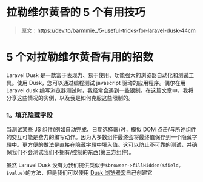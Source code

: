 # 拉勒维尔黄昏的 5 个有用技巧

> 原文：<https://dev.to/barmmie_/5-useful-tricks-for-laravel-dusk-44cm>

# 5 个对拉勒维尔黄昏有用的招数

Laravel Dusk 是一款富于表现力、易于使用、功能强大的浏览器自动化和测试工具。使用 Dusk，您可以通过编程测试 javascript 驱动的应用程序。偶尔在用 Laravel dusk 编写浏览器测试时，我经常会遇到一些限制。在这篇文章中，我将分享这些情况的实例，以及我是如何克服这些限制的。

### **1。填充隐藏字段**

当测试某些 JS 组件(例如自动完成、日期选择器)时，模拟 DOM 点击/与所述组件的交互可能是费力的编写动作。因为大多数组件最终会将最终值保存到一个隐藏字段中。更方便的做法是直接在隐藏字段中填入值。这可以防止不可靠的测试，并确保我们不会测试我们不拥有/控制的东西(第三方组件)。

虽然 Laravel Dusk 没有为我们提供类似于`$browser->fillHidden($field, $value)`的方法，但是我们可以使用 [Dusk 浏览器宏](https://laravel.com/docs/5.8/dusk#browser-macros)自己创建它